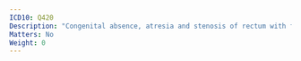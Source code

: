 ```yaml
---
ICD10: Q420
Description: "Congenital absence, atresia and stenosis of rectum with fistula"
Matters: No
Weight: 0
---
```


